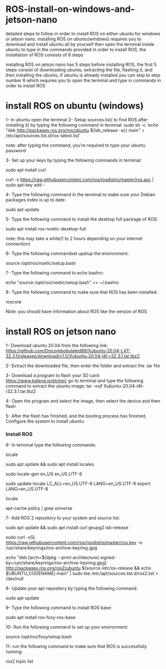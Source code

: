 # ROS-install-on-windows-and-jetson-nano

detailed steps to follow in order to install ROS on either ubuntu for windows or jetson nano. 
installing ROS on ubuntu(windows) requires you to download and install ubuntu all by yourself then open the terminal inside ubuntu to type in the commands provided in order to install ROS, the installation of ROS consists of 8 steps 

installing ROS on jetson nano has 5 steps before installing ROS, the first 5 steps consist of downloading ubuntu, extracting the file, flashing it, and then installing the ubuntu, if ubuntu is already installed you can skip to step number 6 which requires you to open the terminal and type in commands in order to install ROS


# install ROS on ubuntu (windows)
1-	In ubuntu open the terminal 
2-	Setup sources.list( to find ROS after installing it) by typing the following command in terminal: 
sudo sh -c 'echo "deb http://packages.ros.org/ros/ubuntu $(lsb_release -sc) main" > /etc/apt/sources.list.d/ros-latest.list'

note: after typing the command, you’re required to type your ubuntu password 

3-	Set up your keys by typing the following commands in terminal: 

sudo apt install curl

curl -s https://raw.githubusercontent.com/ros/rosdistro/master/ros.asc | sudo apt-key add -

4-	Type the following command in the terminal to make sure your Debian packages index is up to date:

sudo apt update

5-	Type the following command to install the desktop full package of ROS:

sudo apt install ros-noetic-desktop-full

note: this may take a while(1 to 2 hours depending on your internet connection)

6-	Type the following commandset upetup the environment:

source /opt/ros/noetic/setup.bash

7-	Type the following command to echo bashrc:

 echo "source /opt/ros/noetic/setup.bash" >> ~/.bashrc

8-	Type the following command to make sure that ROS has been installed: 

roscore

Note: you should have information about ROS like the version of ROS


# install ROS on jetson nano
1-	Download ubuntu 20.04 from the following link:
https://github.com/Discombobulated88/Xubuntu-20.04-L4T-32.3.1/releases/download/v1.0/Xubuntu-20.04-l4t-r32.3.1.tar.tbz2

2-	Extract the downloaded file, then enter the folder and extract the .tar file 

3-	Download a program to flash your SD card:
https://www.balena.io/etcher/
go to terminal and type the following command to extract the ubuntu image: 
tar -xvjf Xubuntu-20.04-l4t-r32.3.1.tar.tbz2

4-	Open the program and select the image, then select the device and then flash 

5-	After the flash has finished, and the booting process has finished, Configure the system to install ubuntu 

### Install ROS
6-	In terminal type the following commands:

locale  

sudo apt update && sudo apt install locales

sudo locale-gen en_US en_US.UTF-8

sudo update-locale LC_ALL=en_US.UTF-8 LANG=en_US.UTF-8
export LANG=en_US.UTF-8

locale 

apt-cache policy | grep universe

7-	Add ROS 2 repository to your system and source list:

sudo apt update && sudo apt install curl gnupg2 lsb-release

sudo curl -sSL https://raw.githubusercontent.com/ros/rosdistro/master/ros.key  -o /usr/share/keyrings/ros-archive-keyring.gpg

echo "deb [arch=$(dpkg --print-architecture) signed-by=/usr/share/keyrings/ros-archive-keyring.gpg] http://packages.ros.org/ros2/ubuntu $(source /etc/os-release && echo $UBUNTU_CODENAME) main" | sudo tee /etc/apt/sources.list.d/ros2.list > /dev/null

8-	Update your apt repository by typing the following command:

sudo apt update

9-	Type the following command to install ROS base: 

sudo apt install ros-foxy-ros-base


10-	Run the following command to set up your environment:

source /opt/ros/foxy/setup.bash


11-	run the following command to make sure that ROS is successfully running:

ros2 topic list 



